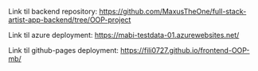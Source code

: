 Link til backend repository: https://github.com/MaxusTheOne/full-stack-artist-app-backend/tree/OOP-project

Link til azure deployment: https://mabi-testdata-01.azurewebsites.net/

Link til github-pages deployment: https://fili0727.github.io/frontend-OOP-mb/
